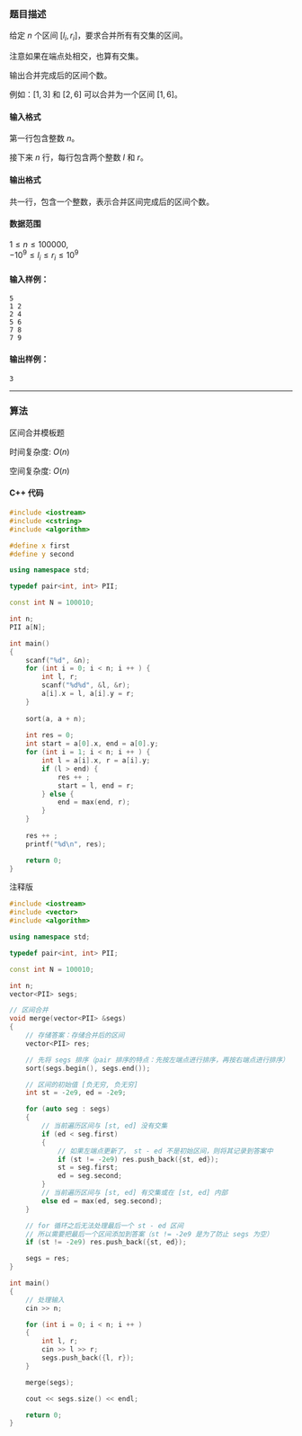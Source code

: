 ### 题目描述
给定 $n$ 个区间 $[l_i, r_i]$，要求合并所有有交集的区间。

注意如果在端点处相交，也算有交集。

输出合并完成后的区间个数。

例如：$[1,3]$ 和 $[2,6]$ 可以合并为一个区间 $[1,6]$。

#### 输入格式

第一行包含整数 $n$。

接下来 $n$ 行，每行包含两个整数 $l$ 和 $r$。

#### 输出格式

共一行，包含一个整数，表示合并区间完成后的区间个数。

#### 数据范围

$1 \le n \le 100000$,  
$-10^9 \le l_i \le r_i \le 10^9$

#### 输入样例：

    5
    1 2
    2 4
    5 6
    7 8
    7 9


#### 输出样例：

    3

---
### 算法

区间合并模板题

时间复杂度: $O(n)$

空间复杂度: $O(n)$
#### C++ 代码
```cpp
#include <iostream>
#include <cstring>
#include <algorithm>

#define x first
#define y second

using namespace std;

typedef pair<int, int> PII;

const int N = 100010;

int n;
PII a[N];

int main()
{
    scanf("%d", &n);
    for (int i = 0; i < n; i ++ ) {
        int l, r;
        scanf("%d%d", &l, &r);
        a[i].x = l, a[i].y = r;
    }
    
    sort(a, a + n);
    
    int res = 0;
    int start = a[0].x, end = a[0].y;
    for (int i = 1; i < n; i ++ ) {
        int l = a[i].x, r = a[i].y;
        if (l > end) {
            res ++ ;
            start = l, end = r;
        } else {
            end = max(end, r);
        }
    }
    
    res ++ ;
    printf("%d\n", res);

    return 0;
}
```
注释版
```cpp
#include <iostream>
#include <vector>
#include <algorithm>

using namespace std;

typedef pair<int, int> PII;

const int N = 100010;

int n;
vector<PII> segs;

// 区间合并
void merge(vector<PII> &segs)
{
    // 存储答案：存储合并后的区间
    vector<PII> res;

    // 先将 segs 排序（pair 排序的特点：先按左端点进行排序，再按右端点进行排序）
    sort(segs.begin(), segs.end());

    // 区间的初始值 [负无穷, 负无穷]
    int st = -2e9, ed = -2e9;

    for (auto seg : segs)
    {
        // 当前遍历区间与 [st, ed] 没有交集
        if (ed < seg.first)
        {
            // 如果左端点更新了， st - ed 不是初始区间，则将其记录到答案中
            if (st != -2e9) res.push_back({st, ed});
            st = seg.first;
            ed = seg.second;
        }
        // 当前遍历区间与 [st, ed] 有交集或在 [st, ed] 内部
        else ed = max(ed, seg.second);
    }

    // for 循环之后无法处理最后一个 st - ed 区间
    // 所以需要把最后一个区间添加到答案（st != -2e9 是为了防止 segs 为空）
    if (st != -2e9) res.push_back({st, ed});

    segs = res;
}

int main() 
{
    // 处理输入
    cin >> n;

    for (int i = 0; i < n; i ++ ) 
    {
        int l, r;
        cin >> l >> r;
        segs.push_back({l, r});
    }

    merge(segs);

    cout << segs.size() << endl;

    return 0;
}
```
